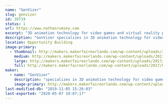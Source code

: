 ```yaml
---
name: "GenVizer"
slug: genvizer
id: 39719
status: 1
url: https://www.nathanrumsey.com
excerpt: "3D animation technology for video games and virtual reality products"
description: "GenVizer specializes in 3D animation technology for video games and virtual reality products.  This year we have been working with simulation platforms like the Talon Simulations motion platform to create virtual theme park rides and tradeshow experiences like a “Racing Towards Christmas” and “Rock Monster”.  GenVizer also worked on a virtual reality trainer for masonry training programs where students learn how to lay block using the HTC Vive. Stop by our table to learn how to make virtual reality based projects for yourself."
location: Opportunity Building
image-primary:
  - thumbnail: http://makers.makerfaireorlando.com/wp-content/uploads/2017/09/10176103_866468380035153_4746905596889234264_n-150x150.jpg
    medium: http://makers.makerfaireorlando.com/wp-content/uploads/2017/09/10176103_866468380035153_4746905596889234264_n-300x286.jpg
    large: http://makers.makerfaireorlando.com/wp-content/uploads/2017/09/10176103_866468380035153_4746905596889234264_n.jpg
    full: http://makers.makerfaireorlando.com/wp-content/uploads/2017/09/10176103_866468380035153_4746905596889234264_n.jpg
maker:
  - name: "GenVizer"
    description: "specializes in 3D animation technology for video games and virtual reality products."
    image-primary: http://makers.makerfaireorlando.com/wp-content/uploads/2017/09/20170601_083609-1024x768.jpg
last-modified-db: "2019-11-05 15:26:03"
last-exported: "2020-05-07 10:07:17"
---
```

